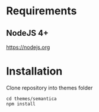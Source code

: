 # Requirements

## NodeJS 4+

https://nodejs.org

# Installation

Clone repository into themes folder

```
cd themes/semantica
npm install
```
